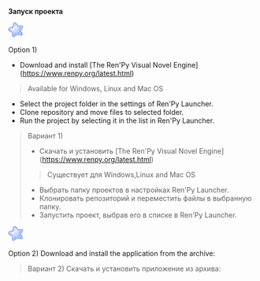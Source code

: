 __Запуск  проекта__

![Иллюстрация к проекту](game/mouse.png)

Option 1)
* Download and install [The Ren'Py Visual Novel Engine] (https://www.renpy.org/latest.html)
> Available for Windows, Linux and Mac OS
* Select the project folder in the settings of Ren'Py Launcher.
* Clone repository and move files to selected folder.
* Run the project by selecting it in the list in Ren'Py Launcher.



>Вариант 1)
>* Скачать и установить  [The Ren'Py Visual  Novel Engine] (https://www.renpy.org/latest.html) 
>>Существует для Windows,Linux and Mac OS
>* Выбрать папку проектов в настройках Ren'Py Launcher.
>* Клонировать репозиторий и переместить файлы в выбранную папку.
>* Запустить проект, выбрав его в списке в Ren'Py Launcher.

![Иллюстрация к проекту](game/mouse.png)

Option 2)
Download and install the application from the archive:

>Вариант 2)
>Скачать и установить приложение из архива:
